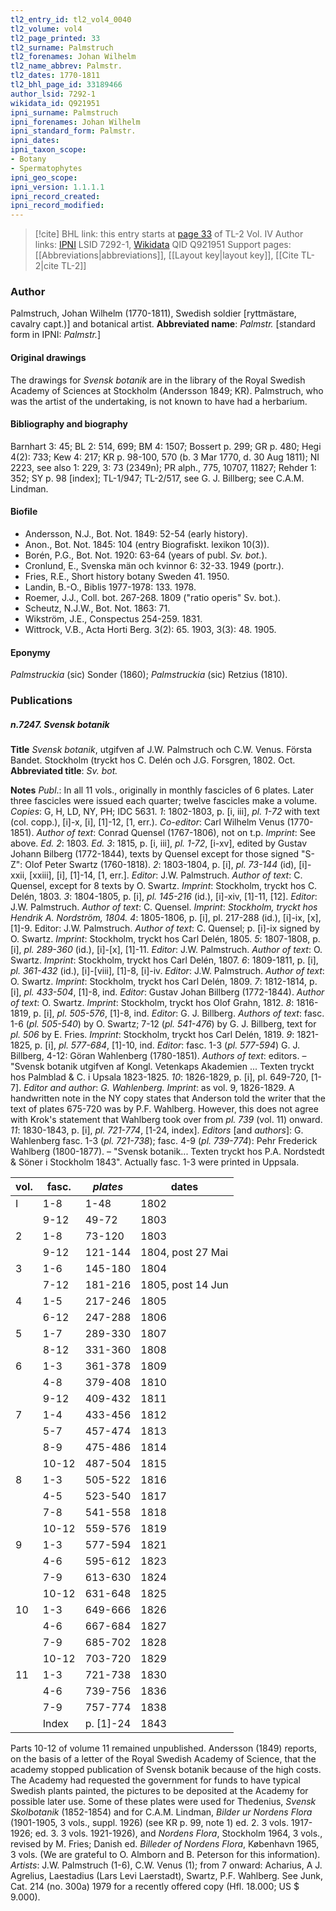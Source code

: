```yaml
---
tl2_entry_id: tl2_vol4_0040
tl2_volume: vol4
tl2_page_printed: 33
tl2_surname: Palmstruch
tl2_forenames: Johan Wilhelm
tl2_name_abbrev: Palmstr.
tl2_dates: 1770-1811
tl2_bhl_page_id: 33189466
author_lsid: 7292-1
wikidata_id: Q921951
ipni_surname: Palmstruch
ipni_forenames: Johan Wilhelm
ipni_standard_form: Palmstr.
ipni_dates: 
ipni_taxon_scope: 
- Botany
- Spermatophytes
ipni_geo_scope: 
ipni_version: 1.1.1.1
ipni_record_created: 
ipni_record_modified:
---
```


> [!cite] BHL link: this entry starts at [page 33](https://www.biodiversitylibrary.org/page/33189466) of TL-2 Vol. IV
> Author links: [IPNI](https://www.ipni.org/a/7292-1) LSID 7292-1, [Wikidata](https://www.wikidata.org/wiki/Q921951) QID Q921951
> Support pages: [[Abbreviations|abbreviations]], [[Layout key|layout key]], [[Cite TL-2|cite TL-2]]

### Author

Palmstruch, Johan Wilhelm (1770-1811), Swedish soldier \[ryttmästare, cavalry capt.)\] and botanical artist. 
**Abbreviated name**: *Palmstr.* \[standard form in IPNI: *Palmstr.*\]

#### Original drawings

The drawings for *Svensk botanik* are in the library of the Royal Swedish Academy of Sciences at Stockholm (Andersson 1849; KR). Palmstruch, who was the artist of the undertaking, is not known to have had a herbarium.

#### Bibliography and biography

Barnhart 3: 45; BL 2: 514, 699; BM 4: 1507; Bossert p. 299; GR p. 480; Hegi 4(2): 733; Kew 4: 217; KR p. 98-100, 570 (b. 3 Mar 1770, d. 30 Aug 1811); NI 2223, see also 1: 229, 3: 73 (2349n); PR alph., 775, 10707, 11827; Rehder 1: 352; SY p. 98 \[index\]; TL-1/947; TL-2/517, see G. J. Billberg; see C.A.M. Lindman.

#### Biofile

- Andersson, N.J., Bot. Not. 1849: 52-54 (early history).
- Anon., Bot. Not. 1845: 104 (entry Biografiskt. lexikon 10(3)).
- Borén, P.G., Bot. Not. 1920: 63-64 (years of publ. *Sv. bot.*).
- Cronlund, E., Svenska män och kvinnor 6: 32-33. 1949 (portr.).
- Fries, R.E., Short history botany Sweden 41. 1950.
- Landin, B.-O., Biblis 1977-1978: 133. 1978.
- Roemer, J.J., Coll. bot. 267-268. 1809 ("ratio operis" Sv. bot.).
- Scheutz, N.J.W., Bot. Not. 1863: 71.
- Wikström, J.E., Conspectus 254-259. 1831.
- Wittrock, V.B., Acta Horti Berg. 3(2): 65. 1903, 3(3): 48. 1905.

#### Eponymy

*Palmstruckia* (sic) Sonder (1860); *Palmstruckia* (sic) Retzius (1810).

### Publications

##### n.7247. Svensk botanik

**Title**
*Svensk botanik*, utgifven af J.W. Palmstruch och C.W. Venus. Första Bandet. Stockholm (tryckt hos C. Delén och J.G. Forsgren, 1802. Oct.
**Abbreviated title**: *Sv. bot.*

**Notes**
*Publ*.: In all 11 vols., originally in monthly fascicles of 6 plates. Later three fascicles were issued each quarter; twelve fascicles make a volume. *Copies*: G, H, LD, NY, PH; IDC 5631.
*1*: 1802-1803, p. \[i, iii\], *pl. 1-72* with text (col. copp.), \[i\]-x, \[i\], \[1\]-12, \[1, err.).
*Co-editor*: Carl Wilhelm Venus (1770-1851).
*Author of text*: Conrad Quensel (1767-1806), not on t.p.
*Imprint*: See above.
*Ed. 2*: 1803.
*Ed. 3*: 1815, p. \[i, iii\], *pl. 1-72*, \[i-xv\], edited by Gustav Johann Bilberg (1772-1844), texts by Quensel except for those signed "S-Z": Olof Peter Swartz (1760-1818).
*2*: 1803-1804, p. \[i\], *pl. 73-144* (id), \[i\]-xxii, \[xxiii\], \[i\], \[1\]-14, \[1, err.\].
*Editor*: J.W. Palmstruch. *Author of text*: C. Quensel, except for 8 texts by O. Swartz.
*Imprint*: Stockholm, tryckt hos C. Delén, 1803.
*3*: 1804-1805, p. \[i\], *pl. 145-216* (id.), \[i\]-xiv, \[1\]-11, \[12\].
*Editor*: J.W. Palmstruch. *Author of text*: C. Quensel. *Imprint*: *Stockholm, tryckt hos Hendrik A. Nordström, 1804.*
*4*: 1805-1806, p. \[i\], pl. 217-288 (id.), \[i\]-ix, \[x\], \[1\]-9. Editor: J.W. Palmstruch. *Author of text*: C. Quensel; p. \[i\]-ix signed by O. Swartz.
*Imprint*: Stockholm, tryckt hos Carl Delén, 1805.
*5*: 1807-1808, p. \[i\], *pl. 289-360* (id.), \[i\]-\[x\], \[1\]-11.
*Editor*: J.W. Palmstruch. *Author of text*: O. Swartz. *Imprint*: Stockholm, tryckt hos Carl Delén, 1807.
*6*: 1809-1811, p. \[i\], *pl. 361-432* (id.), \[i\]-\[viii\], \[1\]-8, \[i\]-iv.
*Editor*: J.W. Palmstruch. *Author of text*: O. Swartz. *Imprint*: Stockholm, tryckt hos Carl Delén, 1809.
*7*: 1812-1814, p. \[i\], *pl. 433-504*, \[1\]-8, ind.
*Editor*: Gustav Johan Billberg (1772-1844). *Author of text*: O. Swartz. *Imprint*: Stockholm, tryckt hos Olof Grahn, 1812.
*8*: 1816-1819, p. \[i\], *pl. 505-576*, \[1\]-8, ind.
*Editor*: G. J. Billberg. *Authors of text*: fasc. 1-6 (*pl. 505-540*) by O. Swartz; 7-12 (*pl. 541-476*) by G. J. Billberg, text for *pl. 506* by E. Fries. *Imprint*: Stockholm, tryckt hos Carl Delén, 1819.
*9*: 1821-1825, p. \[i\], *pl. 577-684*, \[1\]-10, ind.
*Editor*: fasc. 1-3 (*pl. 577-594*) G. J. Billberg, 4-12: Göran Wahlenberg (1780-1851).
*Authors of text*: editors. – "Svensk botanik utgifven af Kongl. Vetenkaps Akademien ... Texten tryckt hos Palmblad & C. i Upsala 1823-1825.
*10*: 1826-1829, p. \[i\], pl. 649-720, \[1-7\].
*Editor and author*: *G. Wahlenberg. Imprint*: as vol. 9, 1826-1829. A handwritten note in the NY copy states that Anderson told the writer that the text of plates 675-720 was by P.F. Wahlberg. However, this does not agree with Krok's statement that Wahlberg took over from *pl. 739* (vol. 11) onward.
*11*: 1830-1843, p. \[i\], *pl. 721-774*, \[1-24, index\].
*Editors* \[and *authors*\]: G. Wahlenberg fasc. 1-3 (*pl. 721-738*); fasc. 4-9 (*pl. 739-774*): Pehr Frederick Wahlberg (1800-1877). – "Svensk botanik... Texten tryckt hos P.A. Nordstedt & Söner i Stockholm 1843". Actually fasc. 1-3 were printed in Uppsala.

|vol.	|fasc.	|*plates*	|dates|
|---	|---	|---	|---	|
|I	|1-8	|1-48	|1802|
|	|9-12	|49-72	|1803|
|2	|1-8	|73-120	|1803|
|	|9-12	|121-144	|1804, post 27 Mai|
|3	|1-6	|145-180	|1804|
|	|7-12	|181-216	|1805, post 14 Jun|
|4	|1-5	|217-246	|1805|
|	|6-12	|247-288	|1806|
|5	|1-7	|289-330	|1807|
|	|8-12	|331-360	|1808|
|6	|1-3	|361-378	|1809|
|	|4-8	|379-408	|1810|
|	|9-12	|409-432	|1811|
|7	|1-4	|433-456	|1812|
|	|5-7	|457-474	|1813|
|	|8-9	|475-486	|1814|
|	|10-12	|487-504	|1815|
|8	|1-3	|505-522	|1816|
|	|4-5	|523-540	|1817|
|	|7-8	|541-558	|1818|
|	|10-12	|559-576	|1819|
|9	|1-3	|577-594	|1821|
|	|4-6	|595-612	|1823|
|	|7-9	|613-630	|1824|
|	|10-12	|631-648	|1825|
|10	|1-3	|649-666	|1826|
|	|4-6	|667-684	|1827|
|	|7-9	|685-702	|1828|
|	|10-12	|703-720	|1829|
|11	|1-3	|721-738	|1830|
|	|4-6	|739-756	|1836|
|	|7-9	|757-774	|1838|
|	|Index	|p. \[1\]-24	|1843|

Parts 10-12 of volume 11 remained unpublished. Andersson (1849) reports, on the basis of a letter of the Royal Swedish Academy of Science, that the academy stopped publication of Svensk botanik because of the high costs. The Academy had requested the government for funds to have typical Swedish plants painted, the pictures to be deposited at the Academy for possible later use. Some of these plates were used for Thedenius, *Svensk Skolbotanik* (1852-1854) and for C.A.M. Lindman, *Bilder ur Nordens Flora* (1901-1905, 3 vols., suppl. 1926) (see KR p. 99, note 1) ed. 2. 3 vols. 1917-1926; ed. 3. 3 vols. 1921-1926), and *Nordens Flora*, Stockholm 1964, 3 vols., revised by M.
Fries; Danish ed. *Billeder of Nordens Flora*, København 1965, 3 vols. (We are grateful to O. Almborn and B. Peterson for this information). *Artists*: J.W. Palmstruch (1-6), C.W.
Venus (1); from 7 onward: Acharius, A J. Agrelius, Laestadius (Lars Levi Laerstadt), Swartz, P.F. Wahlberg. See Junk, Cat. 214 (no. 300a) 1979 for a recently offered copy (Hfl. 18.000; US $ 9.000).


